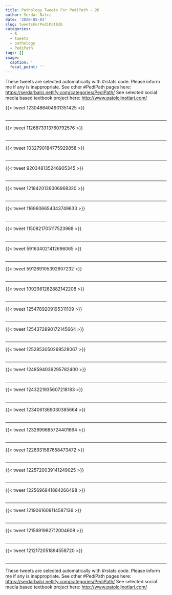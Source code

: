 ```yaml
---
title: Pathology Tweets For PediPath - 26
author: Serdar Balci
date: '2020-05-03'
slug: tweetsForPediPath26
categories:
  - R
  - tweets
  - pathology
  - PediPath
tags: []
image:
  caption: ''
  focal_point: ''
---
```



These tweets are selected automatically with #rstats code. Please inform me if any is inappropriate.
See other #PediPath pages here: https://serdarbalci.netlify.com/categories/PediPath/ 
See selected social media based textbook project here: http://www.patolojinotlari.com/

{{< tweet 1230486404901351425 >}}
<br>
<br>
<hr>
{{< tweet 1126873313760792576 >}}
<br>
<br>
<hr>
{{< tweet 1032790184775929858 >}}
<br>
<br>
<hr>
{{< tweet 920348135246905345 >}}
<br>
<br>
<hr>
{{< tweet 1218420126006968320 >}}
<br>
<br>
<hr>
{{< tweet 1169606654343749633 >}}
<br>
<br>
<hr>
{{< tweet 1150821705117523968 >}}
<br>
<br>
<hr>
{{< tweet 591634021412696065 >}}
<br>
<br>
<hr>
{{< tweet 591269105392607232 >}}
<br>
<br>
<hr>
{{< tweet 1092981282882142208 >}}
<br>
<br>
<hr>
{{< tweet 1254789209195311109 >}}
<br>
<br>
<hr>
{{< tweet 1254372890172145664 >}}
<br>
<br>
<hr>
{{< tweet 1252853050269528067 >}}
<br>
<br>
<hr>
{{< tweet 1248594036295782400 >}}
<br>
<br>
<hr>
{{< tweet 1243221935607218183 >}}
<br>
<br>
<hr>
{{< tweet 1234061369030385664 >}}
<br>
<br>
<hr>
{{< tweet 1232699685724401664 >}}
<br>
<br>
<hr>
{{< tweet 1226931587658473472 >}}
<br>
<br>
<hr>
{{< tweet 1225720039141249025 >}}
<br>
<br>
<hr>
{{< tweet 1225696841884266498 >}}
<br>
<br>
<hr>
{{< tweet 1219061609114587136 >}}
<br>
<br>
<hr>
{{< tweet 1215691982712004608 >}}
<br>
<br>
<hr>
{{< tweet 1212172051894558720 >}}
<br>
<br>
<hr>


These tweets are selected automatically with #rstats code. Please inform me if any is inappropriate.
See other #PediPath pages here: https://serdarbalci.netlify.com/categories/PediPath/ 
See selected social media based textbook project here: http://www.patolojinotlari.com/
